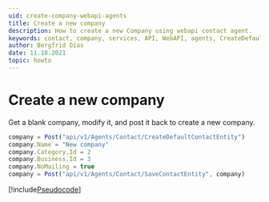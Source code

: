 ```yaml
---
uid: create-company-webapi-agents
title: Create a new company
description: How to create a new Company using webapi contact agent.
keywords: contact, company, services, API, WebAPI, agents, CreateDefaultContactEntity, JavaScript
author: Bergfrid Dias
date: 11.18.2021
topic: howto
---
```


# Create a new company

Get a blank company, modify it, and post it back to create a new company.

```javascript
company = Post("api/v1/Agents/Contact/CreateDefaultContactEntity")
company.Name = "New company"
company.Category.Id = 2
company.Business.Id = 3
company.NoMailing = true
company = Post("api/v1/Agents/Contact/SaveContactEntity", company)
```

[!include[Pseudocode](../../../includes/note-javascripty.md)]
